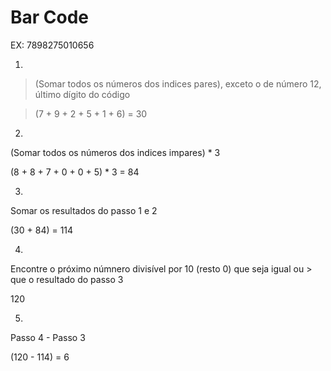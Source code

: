 # Bar Code

EX: 7898275010656

1.

> (Somar todos os números dos indices pares), exceto o de número 12, último dígito do código

> (7 + 9 + 2 + 5 + 1 + 6) = 30

2.

  (Somar todos os números dos indices impares) * 3 

  (8 + 8 + 7 + 0 + 0 + 5) * 3 = 84

3.

  Somar os resultados do passo 1 e 2

  (30 + 84) = 114

4.

  Encontre o próximo númnero divisível por 10 (resto 0) que seja igual ou > que o resultado do passo 3

  120

5.

  Passo 4 - Passo 3

  (120 - 114) = 6
